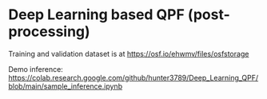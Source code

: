 # Deep Learning based QPF (post-processing)



Training and validation dataset is at https://osf.io/ehwmv/files/osfstorage


Demo inference:
https://colab.research.google.com/github/hunter3789/Deep_Learning_QPF/blob/main/sample_inference.ipynb


